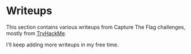 # Writeups
This section contains various writeups from Capture The Flag challenges, mostly from [TryHackMe](https://tryhackme.com/dashboard).

I'll keep adding more writeups in my free time.
